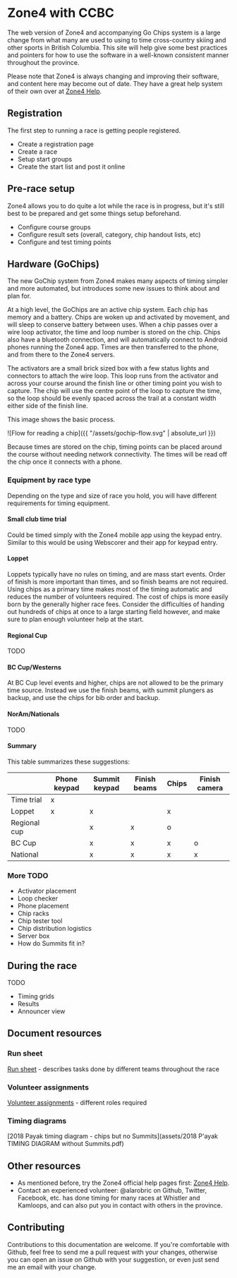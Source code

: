 # Zone4 with CCBC

The web version of Zone4 and accompanying Go Chips system is a large change from what many are used to using to time cross-country skiing and other sports in British Columbia.
This site will help give some best practices and pointers for how to use the software in a well-known consistent manner throughout the province.

Please note that Zone4 is always changing and improving their software, and content here may become out of date. They have a great help system of their own over at [Zone4 Help](http://help.zone4.ca/).

## Registration

The first step to running a race is getting people registered.

- Create a registration page
- Create a race
- Setup start groups
- Create the start list and post it online

## Pre-race setup

Zone4 allows you to do quite a lot while the race is in progress, but it's still best to be prepared and get some things setup beforehand.

- Configure course groups
- Configure result sets (overall, category, chip handout lists, etc)
- Configure and test timing points

## Hardware (GoChips)

The new GoChip system from Zone4 makes many aspects of timing simpler and more automated, but introduces some new issues to think about and plan for.

At a high level, the GoChips are an active chip system. Each chip has memory and a battery. Chips are woken up and activated by movement, and will sleep to conserve battery between uses. When a chip passes over a wire loop activator, the time and loop number is stored on the chip. Chips also have a bluetooth connection, and will automatically connect to Android phones running the Zone4 app. Times are then transferred to the phone, and from there to the Zone4 servers.

The activators are a small brick sized box with a few status lights and connectors to attach the wire loop. This loop runs from the activator and across your course around the finish line or other timing point you wish to capture. The chip will use the centre point of the loop to capture the time, so the loop should be evenly spaced across the trail at a constant width either side of the finish line.

This image shows the basic process.

![Flow for reading a chip]({{ "/assets/gochip-flow.svg" | absolute_url }})

Because times are stored on the chip, timing points can be placed around the course without needing network connectivity. The times will be read off the chip once it connects with a phone.

### Equipment by race type

Depending on the type and size of race you hold, you will have different requirements for timing equipment.

#### Small club time trial

Could be timed simply with the Zone4 mobile app using the keypad entry. Similar to this would be using Webscorer and their app for keypad entry.

#### Loppet

Loppets typically have no rules on timing, and are mass start events. Order of finish is more important than times, and so finish beams are not required. Using chips as a primary time makes most of the timing automatic and reduces the number of volunteers required. The cost of chips is more easily born by the generally higher race fees.
Consider the difficulties of handing out hundreds of chips at once to a large starting field however, and make sure to plan enough volunteer help at the start.

#### Regional Cup

TODO

#### BC Cup/Westerns

At BC Cup level events and higher, chips are not allowed to be the primary time source. Instead we use the finish beams, with summit plungers as backup, and use the chips for bib order and backup.

#### NorAm/Nationals

TODO

#### Summary

This table summarizes these suggestions:

| | Phone keypad | Summit keypad | Finish beams | Chips | Finish camera |
|--|---|---|---|---|---|
| Time trial | x | | | | |
| Loppet | x | x | | x | |
| Regional cup | | x | x | o | |
| BC Cup | | x | x | x | o |
| National | | x | x | x | x |

### More TODO

- Activator placement
- Loop checker
- Phone placement
- Chip racks
- Chip tester tool
- Chip distribution logistics
- Server box
- How do Summits fit in?

## During the race

TODO

- Timing grids
- Results
- Announcer view

## Document resources

### Run sheet

[Run sheet](run-sheet) - describes tasks done by different teams throughout the race

### Volunteer assignments

[Volunteer assignments](volunteer-assignments) - different roles required

### Timing diagrams

[2018 Payak timing diagram - chips but no Summits](assets/2018 P'ayak TIMING DIAGRAM without Summits.pdf)

## Other resources

- As mentioned before, try the Zone4 official help pages first: [Zone4 Help](http://help.zone4.ca/).
- Contact an experienced volunteer: @alarobric on Github, Twitter, Facebook, etc. has done timing for many races at Whistler and Kamloops, and can also put you in contact with others in the province.

## Contributing

Contributions to this documentation are welcome. If you're comfortable with Github, feel free to send me a pull request with your changes, otherwise you can open an issue on Github with your suggestion, or even just send me an email with your change.
